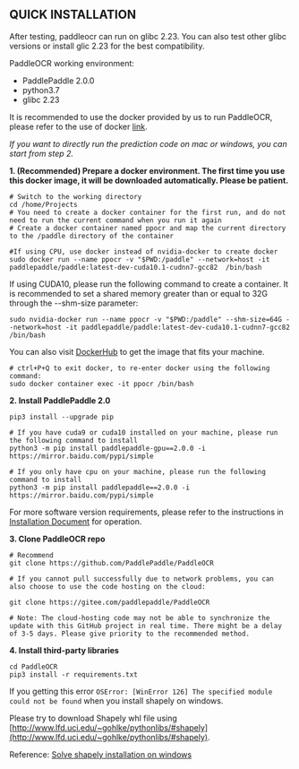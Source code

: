 ## QUICK INSTALLATION

After testing, paddleocr can run on glibc 2.23. You can also test other glibc versions or install glic 2.23 for the best compatibility.

PaddleOCR working environment:
- PaddlePaddle 2.0.0
- python3.7
- glibc 2.23

It is recommended to use the docker provided by us to run PaddleOCR, please refer to the use of docker [link](https://www.runoob.com/docker/docker-tutorial.html/).

*If you want to directly run the prediction code on mac or windows, you can start from step 2.*

**1. (Recommended) Prepare a docker environment. The first time you use this docker image, it will be downloaded automatically. Please be patient.**
```
# Switch to the working directory
cd /home/Projects
# You need to create a docker container for the first run, and do not need to run the current command when you run it again
# Create a docker container named ppocr and map the current directory to the /paddle directory of the container

#If using CPU, use docker instead of nvidia-docker to create docker
sudo docker run --name ppocr -v "$PWD:/paddle" --network=host -it  paddlepaddle/paddle:latest-dev-cuda10.1-cudnn7-gcc82  /bin/bash
```

If using CUDA10, please run the following command to create a container.
It is recommended to set a shared memory greater than or equal to 32G through the --shm-size parameter:
```
sudo nvidia-docker run --name ppocr -v "$PWD:/paddle" --shm-size=64G --network=host -it paddlepaddle/paddle:latest-dev-cuda10.1-cudnn7-gcc82 /bin/bash
```
You can also visit [DockerHub](https://hub.docker.com/r/paddlepaddle/paddle/tags/) to get the image that fits your machine.
```
# ctrl+P+Q to exit docker, to re-enter docker using the following command:
sudo docker container exec -it ppocr /bin/bash
```

**2. Install PaddlePaddle 2.0**
```
pip3 install --upgrade pip

# If you have cuda9 or cuda10 installed on your machine, please run the following command to install
python3 -m pip install paddlepaddle-gpu==2.0.0 -i https://mirror.baidu.com/pypi/simple

# If you only have cpu on your machine, please run the following command to install
python3 -m pip install paddlepaddle==2.0.0 -i https://mirror.baidu.com/pypi/simple
```
For more software version requirements, please refer to the instructions in [Installation Document](https://www.paddlepaddle.org.cn/install/quick) for operation.


**3. Clone PaddleOCR repo**
```
# Recommend
git clone https://github.com/PaddlePaddle/PaddleOCR

# If you cannot pull successfully due to network problems, you can also choose to use the code hosting on the cloud:

git clone https://gitee.com/paddlepaddle/PaddleOCR

# Note: The cloud-hosting code may not be able to synchronize the update with this GitHub project in real time. There might be a delay of 3-5 days. Please give priority to the recommended method.
```

**4. Install third-party libraries**
```
cd PaddleOCR
pip3 install -r requirements.txt
```

If you getting this error `OSError: [WinError 126] The specified module could not be found` when you install shapely on windows.

Please try to download Shapely whl file using [http://www.lfd.uci.edu/~gohlke/pythonlibs/#shapely](http://www.lfd.uci.edu/~gohlke/pythonlibs/#shapely).

Reference: [Solve shapely installation on windows](https://stackoverflow.com/questions/44398265/install-shapely-oserror-winerror-126-the-specified-module-could-not-be-found)
